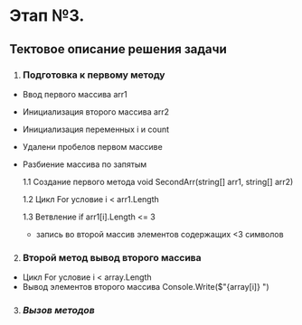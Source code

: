 
# Этап №3. 
## Тектовое описание решения задачи
1. ### Подготовка к первому методу
  
  * Ввод первого массива arr1
  * Инициализация второго массива arr2
  * Инициализация переменных i и count
  * Удалени пробелов первом массиве
  * Разбиение массива по запятым
  
    1.1 Создание первого метода void SecondArr(string[] arr1, string[] arr2)

    1.2 Цикл For условие i < arr1.Length

    1.3 Ветвление if arr1[i].Length <= 3 

      * запись во второй массив элементов содержащих <3 символов

2. ### Второй метод вывод второго массива
  *  Цикл For условие i < array.Length
  *  Вывод элементов второго массива Console.Write($"{array[i]} ")



3. ###  *Вызов методов*

